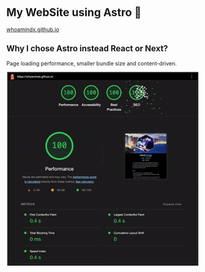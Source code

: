 # My WebSite using Astro 🚀
[whoamindx.github.io](https://whoamindx.github.io/)

## Why I chose Astro instead React or Next?
Page loading performance, smaller bundle size and content-driven.

<p align="center">
  <img src="/score.gif" alt="PageSpeed Insights Score" width="500" height="auto"/>
</p>